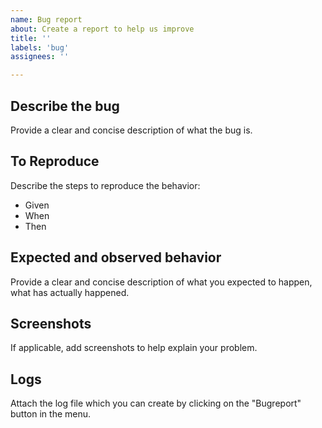 ```yaml
---
name: Bug report
about: Create a report to help us improve
title: ''
labels: 'bug'
assignees: ''

---
```


## Describe the bug
Provide a clear and concise description of what the bug is.

## To Reproduce
Describe the steps to reproduce the behavior:
- Given
- When
- Then

## Expected and observed behavior
Provide a clear and concise description of what you expected to happen, what has actually happened.

## Screenshots
If applicable, add screenshots to help explain your problem.

## Logs
Attach the log file which you can create by clicking on the "Bugreport" button in the menu.
